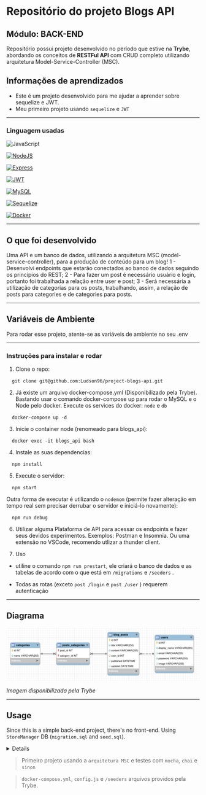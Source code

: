 # Repositório do projeto Blogs API

 ## Módulo: BACK-END
 
  Repositório possui projeto desenvolvido no período que estive na <b>Trybe</b>, abordando os conceitos de <b>RESTFul API</b> com CRUD completo utilizando arquitetura Model-Service-Controller (MSC). 
  
## Informações de aprendizados
- Este é um projeto desenvolvido para me ajudar a aprender sobre sequelize e JWT.
- Meu primeiro projeto usando `sequelize` e `JWT`


  
---

### Linguagem usadas

![JavaScript][JavaScript.io]

[![NodeJS][NodeJS.io]][NodeJS-url]

[![Express][Express.io]][Express-url]

[![JWT][JWT.io]][JWT-url]

[![MySQL][MySQL.io]][MySQL-url]

[![Sequelize][Sequelize.io]][Sequelize-url]

[![Docker][Docker.io]][Docker-url]

---

## O que foi desenvolvido

Uma API e um banco de dados, utilizando a arquitetura MSC (model-service-controller), para a produção de conteúdo para um blog!
1 - Desenvolvi endpoints que estarão conectados ao banco de dados seguindo os princípios do REST;
2 - Para fazer um post é necessário usuário e login, portanto foi trabalhada a relação entre user e post;
3 - Será necessária a utilização de categorias para os posts, trabalhando, assim, a relação de posts para categories e de categories para posts.

---

## Variáveis de Ambiente

Para rodar esse projeto, atente-se as variáveis de ambiente no seu .env

---

### Instruções para instalar e rodar

1. Clone o repo:
```
  git clone git@github.com:Ludson96/project-blogs-api.git
```
2. Já existe um arquivo docker-compose.yml (Disponibilizado pela Trybe). Bastando usar o comando docker-compose up para rodar o MySQL e o Node pelo docker. Execute os services do docker: `node` e `db` 
```
  docker-compose up -d
```
3. Inicie o container node (renomeado para blogs_api):
```
  docker exec -it blogs_api bash
```
4. Instale as suas dependencias:
```
  npm install
```
5. Execute o servidor:

```
  npm start
```
Outra forma de executar é utilizando o `nodemom` (permite fazer alteração em tempo real sem precisar derrubar o servidor e iniciá-lo novamente):
```
  npm run debug
```
6. Utilizar alguma Plataforma de API para acessar os endpoints e fazer seus devidos experimentos. Exemplos: Postman e Insomnia. Ou uma extensão no VSCode, recomendo utlizar a thunder client.

7. Uso

- utiline o comando `npm run prestart`, ele criará o banco de dados e as tabelas de acordo com o que está em `/migrations` e `/seeders` .

- Todas as rotas (exceto `post /login` e `post /user` ) requerem autenticação

---

## Diagrama

![Diagrama de relacionamentos das tabelas](diagrama.png)

<i> Imagem disponibilizada pela Trybe </i>

---

## Usage

Since this is a simple back-end project, there's no front-end.
Using `StoreManager` DB (`migration.sql` and `seed.sql`).

<details>


 </details>


> Primeiro projeto usando a `arquitetura MSC` e testes com `mocha`, `chai` e `sinon`

> `docker-compose.yml`, `config.js` e `/seeders` arquivos providos pela Trybe.

[JavaScript.io]: https://img.shields.io/badge/javascript-F7DF1E?style=flat-square&logo=javascript&logoColor=black
[Express.io]: https://img.shields.io/badge/express-000000?style=flat-square&logo=express&logoColor=white
[Express-url]: https://expressjs.com
[Sequelize.io]: https://img.shields.io/badge/sequelize-52B0E7?style=flat-square&logo=sequelize&logoColor=white
[Sequelize-url]: https://sequelize.org
[JWT.io]: https://img.shields.io/badge/jwt-000000?style=flat-square&logo=jsonwebtokens&logoColor=white
[JWT-url]: https://jwt.io
[NodeJS.io]: https://img.shields.io/badge/node.js-339933?style=flat-square&logo=node.js&logoColor=white
[NodeJS-url]: https://nodejs.org/en/
[MySQL.io]: https://img.shields.io/badge/mysql-4479A1?style=flat-square&logo=mysql&logoColor=white
[MySQL-url]: https://www.mysql.com
[Docker.io]: https://img.shields.io/badge/docker-2496ED?style=flat-square&logo=docker&logoColor=white
[Docker-url]: https://www.docker.com
